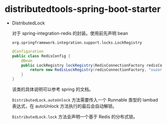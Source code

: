 # distributedtools-spring-boot-starter
- DistributedLock

  对于 spring-integration-redis 的封装。使用前先声明 bean

  `org.springframework.integration.support.locks.LockRegistry`

  ```java
  @Configuration
  public class RedisConfig {
      @Bean
      public LockRegistry lockRegistry(RedisConnectionFactory redisConnectionFactory) {
          return new RedisLockRegistry(redisConnectionFactory, "suzor");
      }
  }
  ```

  该类的具体说明可以参考 spring 的文档。

  `DistributedLock.autoUnlock` 方法需要传入一个 Runnable 类型的 lambad 表达式，在 autoUnlock 方法执行的最后会自动解锁。

  `DistributedLock.lock` 方法会声明一个基于 Redis 的分布式锁。

